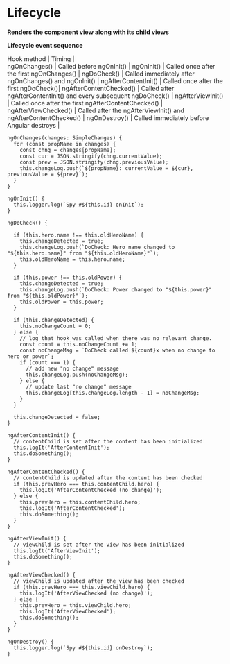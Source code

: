 # Lifecycle
**Renders the component view along with its child views**

**Lifecycle event sequence**


Hook method | Timing |  
ngOnChanges() | Called before ngOnInit() |
ngOnInit() | Called once after the first ngOnChanges() |
ngDoCheck() | Called immediately after ngOnChanges() and ngOnInit() |
ngAfterContentInit() | Called once after the first ngDoCheck()|
ngAfterContentChecked() | Called after ngAfterContentInit() and every subsequent ngDoCheck() |
ngAfterViewInit() | Called once after the first ngAfterContentChecked() |
ngAfterViewChecked() | Called after the ngAfterViewInit() and ngAfterContentChecked() |
ngOnDestroy() | Called immediately before Angular destroys |

```angular
ngOnChanges(changes: SimpleChanges) {
  for (const propName in changes) {
    const chng = changes[propName];
    const cur = JSON.stringify(chng.currentValue);
    const prev = JSON.stringify(chng.previousValue);
    this.changeLog.push(`${propName}: currentValue = ${cur}, previousValue = ${prev}`);
  }
}

ngOnInit() {
  this.logger.log(`Spy #${this.id} onInit`);
}

ngDoCheck() {

  if (this.hero.name !== this.oldHeroName) {
    this.changeDetected = true;
    this.changeLog.push(`DoCheck: Hero name changed to "${this.hero.name}" from "${this.oldHeroName}"`);
    this.oldHeroName = this.hero.name;
  }

  if (this.power !== this.oldPower) {
    this.changeDetected = true;
    this.changeLog.push(`DoCheck: Power changed to "${this.power}" from "${this.oldPower}"`);
    this.oldPower = this.power;
  }

  if (this.changeDetected) {
    this.noChangeCount = 0;
  } else {
    // log that hook was called when there was no relevant change.
    const count = this.noChangeCount += 1;
    const noChangeMsg = `DoCheck called ${count}x when no change to hero or power`;
    if (count === 1) {
      // add new "no change" message
      this.changeLog.push(noChangeMsg);
    } else {
      // update last "no change" message
      this.changeLog[this.changeLog.length - 1] = noChangeMsg;
    }
  }

  this.changeDetected = false;
}

ngAfterContentInit() {
  // contentChild is set after the content has been initialized
  this.logIt('AfterContentInit');
  this.doSomething();
}

ngAfterContentChecked() {
  // contentChild is updated after the content has been checked
  if (this.prevHero === this.contentChild.hero) {
    this.logIt('AfterContentChecked (no change)');
  } else {
    this.prevHero = this.contentChild.hero;
    this.logIt('AfterContentChecked');
    this.doSomething();
  }
}

ngAfterViewInit() {
  // viewChild is set after the view has been initialized
  this.logIt('AfterViewInit');
  this.doSomething();
}

ngAfterViewChecked() {
  // viewChild is updated after the view has been checked
  if (this.prevHero === this.viewChild.hero) {
    this.logIt('AfterViewChecked (no change)');
  } else {
    this.prevHero = this.viewChild.hero;
    this.logIt('AfterViewChecked');
    this.doSomething();
  }
}

ngOnDestroy() {
  this.logger.log(`Spy #${this.id} onDestroy`);
}
```

